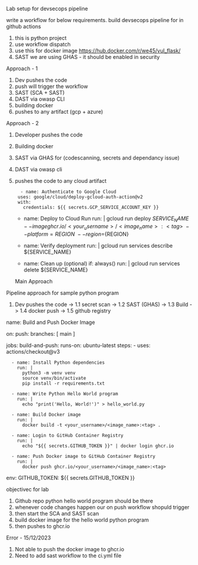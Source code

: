 Lab setup for devsecops pipeline

write a workflow for below requirements.
build devsecops pipeline for in github actions 
1. this is python project 
2. use workflow dispatch
3. use this for docker image https://hub.docker.com/r/we45/vul_flask/
4. SAST we are using GHAS - it should be enabled in security

Approach - 1

1. Dev pushes the code
2. push will trigger the workflow
3. SAST (SCA + SAST)
4. DAST via owasp CLI
5. building docker
6. pushes to any artifact (gcp + azure)

Approach - 2

1. Developer pushes the code
2. Building docker
3. SAST via GHAS for (codescanning, secrets and dependancy issue)
4. DAST via owasp cli
5. pushes the code to any cloud artifact

         - name: Authenticate to Google Cloud
        uses: google/cloud/deploy-gcloud-auth-action@v2
        with:
          credentials: ${{ secrets.GCP_SERVICE_ACCOUNT_KEY }}

      - name: Deploy to Cloud Run
        run: |
          gcloud run deploy ${SERVICE_NAME} \
            --image ghcr.io/<your_username>/<image_name>:<tag> \
            --platform=REGION \
            --region=${REGION}

      - name: Verify deployment
        run: |
          gcloud run services describe ${SERVICE_NAME}

      - name: Clean up (optional)
        if: always()
        run: |
          gcloud run services delete ${SERVICE_NAME}


   Main Approach 

Pipeline approach for sample python program
1. Dev pushes the code -> 1.1 secret scan -> 1.2 SAST (GHAS) -> 1.3 Build -> 1.4 docker push -> 1.5 github registry


name: Build and Push Docker Image

on:
  push:
    branches: [ main ]

jobs:
  build-and-push:
    runs-on: ubuntu-latest
    steps:
      - uses: actions/checkout@v3

      - name: Install Python dependencies
        run: |
          python3 -m venv venv
          source venv/bin/activate
          pip install -r requirements.txt

      - name: Write Python Hello World program
        run: |
          echo "print('Hello, World!')" > hello_world.py

      - name: Build Docker image
        run: |
          docker build -t <your_username>/<image_name>:<tag> .

      - name: Login to GitHub Container Registry
        run: |
          echo "${{ secrets.GITHUB_TOKEN }}" | docker login ghcr.io

      - name: Push Docker image to GitHub Container Registry
        run: |
          docker push ghcr.io/<your_username>/<image_name>:<tag>

env:
  GITHUB_TOKEN: ${{ secrets.GITHUB_TOKEN }}


objectivec for lab

1. Github repo python hello world program should be there
2. whenever code changes happen our on push workflow shopuld trigger
3. then start the SCA and SAST scan
4. build docker image for the hello world python program
5. then pushes to ghcr.io



Error - 15/12/2023

1. Not able to push the docker image to ghcr.io
2. Need to add sast workflow to the ci.yml file
